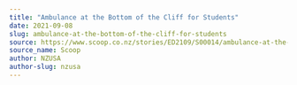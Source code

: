 ```yaml
---
title: "Ambulance at the Bottom of the Cliff for Students"
date: 2021-09-08
slug: ambulance-at-the-bottom-of-the-cliff-for-students
source: https://www.scoop.co.nz/stories/ED2109/S00014/ambulance-at-the-bottom-of-the-cliff-for-students.htm
source_name: Scoop
author: NZUSA
author-slug: nzusa
---
```


